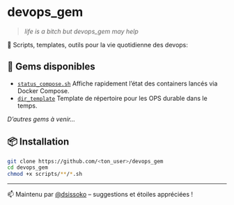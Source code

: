 # devops_gem

> *life is a bitch but devops_gem may help*

💎 Scripts, templates, outils pour la vie quotidienne des devops:

## 🚀 Gems disponibles

- [`status_compose.sh`](./STATUS_COMPOSE.md)
  Affiche rapidement l’état des containers lancés via Docker Compose.
- [`dir_template`](./DIR_TEMPLATE.md)
  Template de répertoire pour les OPS durable dans le temps.

*D’autres gems à venir…*

## 📦 Installation

```bash
git clone https://github.com/<ton_user>/devops_gem
cd devops_gem
chmod +x scripts/**/*.sh
```

---

📫 Maintenu par [@dsissoko](https://github.com/dsissoko) – suggestions et étoiles appréciées !
